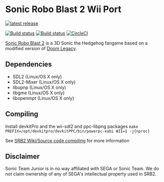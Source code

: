 # Sonic Robo Blast 2 Wii Port
[![latest release](https://badgen.net/github/release/STJr/SRB2/stable)](https://github.com/STJr/SRB2/releases/latest)

[![Build status](https://ci.appveyor.com/api/projects/status/399d4hcw9yy7hg2y?svg=true)](https://ci.appveyor.com/project/STJr/srb2)
[![Build status](https://travis-ci.org/STJr/SRB2.svg?branch=master)](https://travis-ci.org/STJr/SRB2)
[![CircleCI](https://circleci.com/gh/STJr/SRB2/tree/master.svg?style=svg)](https://circleci.com/gh/STJr/SRB2/tree/master)

[Sonic Robo Blast 2](https://srb2.org/) is a 3D Sonic the Hedgehog fangame based on a modified version of [Doom Legacy](http://doomlegacy.sourceforge.net/).

## Dependencies
- SDL2 (Linux/OS X only)
- SDL2-Mixer (Linux/OS X only)
- libupnp (Linux/OS X only)
- libgme (Linux/OS X only)
- libopenmpt (Linux/OS X only)

## Compiling
Install devkitPro and the wii-sdl2 and ppc-libpng packages
`make PREFIX=/opt/devkitpro/devkitPPC/bin/powerpc-eabi WII=1 -j{nproc}`

See [SRB2 Wiki/Source code compiling](http://wiki.srb2.org/wiki/Source_code_compiling) for more information

## Disclaimer
Sonic Team Junior is in no way affiliated with SEGA or Sonic Team. We do not claim ownership of any of SEGA's intellectual property used in SRB2.
